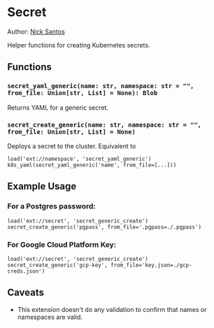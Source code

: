 # Secret

Author: [Nick Santos](https://github.com/nicks)

Helper functions for creating Kubernetes secrets.

## Functions

### `secret_yaml_generic(name: str, namespace: str = "", from_file: Union[str, List] = None): Blob`

Returns YAML for a generic secret.

### `secret_create_generic(name: str, namespace: str = "", from_file: Union[str, List] = None)`

Deploys a secret to the cluster. Equivalent to

```
load('ext://namespace', 'secret_yaml_generic')
k8s_yaml(secret_yaml_generic('name', from_file=[...]))
```

## Example Usage

### For a Postgres password:

```
load('ext://secret', 'secret_generic_create')
secret_create_generic('pgpass', from_file='.pgpass=./.pgpass')
```

### For Google Cloud Platform Key:

```
load('ext://secret', 'secret_generic_create')
secret_create_generic('gcp-key', from_file='key.json=./gcp-creds.json')
```

## Caveats

- This extension doesn't do any validation to confirm that names or namespaces are valid.
